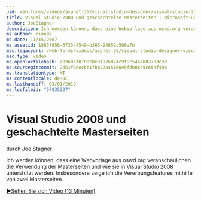 ```yaml
---
uid: web-forms/videos/aspnet-35/visual-studio-designer/visual-studio-2008-and-nested-masterpages
title: Visual Studio 2008 und geschachtelte Masterseiten | Microsoft-Dokumentation
author: JoeStagner
description: Ich werden können, dass eine Webvorlage aus oswd.org veranschaulichen die Verwendung der Masterseiten und wie sie in Visual Studio 2008 unterstützt werden. Insbesondere zeige ich, te...
ms.author: riande
ms.date: 11/15/2007
ms.assetid: 18637656-3733-4549-b365-94652c596a7b
msc.legacyurl: /web-forms/videos/aspnet-35/visual-studio-designer/visual-studio-2008-and-nested-masterpages
msc.type: video
ms.openlocfilehash: e83603f8708c8e8f976874c9f9c54aa80270dc3d
ms.sourcegitcommit: 24b1f6decbb17bb22a45166e5fdb0845c65af498
ms.translationtype: MT
ms.contentlocale: de-DE
ms.lasthandoff: 03/01/2019
ms.locfileid: "57035227"
---
```

<a name="visual-studio-2008-and-nested-masterpages"></a>Visual Studio 2008 und geschachtelte Masterseiten
====================
durch [Joe Stagner](https://github.com/JoeStagner)

Ich werden können, dass eine Webvorlage aus oswd.org veranschaulichen die Verwendung der Masterseiten und wie sie in Visual Studio 2008 unterstützt werden. Insbesondere zeige ich die Vererbungsfeatures mithilfe von zwei Masterseiten.

[&#9654;Sehen Sie sich Video (13 Minuten)](https://channel9.msdn.com/Blogs/ASP-NET-Site-Videos/visual-studio-2008-and-nested-masterpages)
